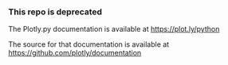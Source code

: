 ### This repo is deprecated

The Plotly.py documentation is available at https://plot.ly/python

The source for that documentation is available at https://github.com/plotly/documentation
